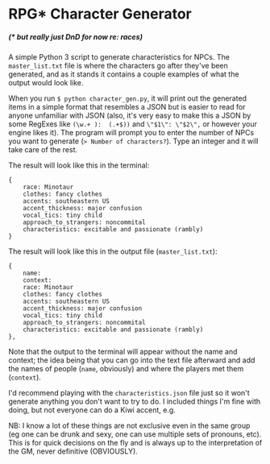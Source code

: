 # RPG* Character Generator
##### (* but really just DnD for now re: races)

A simple Python 3 script to generate characteristics for NPCs.
The `master_list.txt` file is where the characters go after they've been generated, and as it stands it contains a couple examples of what the output would look like. 

When you run `$ python character_gen.py`, it will print out the generated items in a simple format that resembles a JSON but is easier to read for anyone unfamiliar with JSON (also, it's very easy to make this a JSON by some RegExes like `(\w.+ ):  (.+$))` and `\"$1\": \"$2\",` or however your engine likes it). The program will prompt you to enter the number of NPCs you want to generate (`> Number of characters?`). Type an integer and it will take care of the rest.

The result will look like this in the terminal:
```
{
	race: Minotaur
	clothes: fancy clothes
	accents: southeastern US
	accent_thickness: major confusion
	vocal_tics: tiny child
	approach_to_strangers: noncommital
	characteristics: excitable and passionate (rambly)
}
```

The result will look like this in the output file (`master_list.txt`):
```
{
	name: 
	context: 
	race: Minotaur
	clothes: fancy clothes
	accents: southeastern US
	accent_thickness: major confusion
	vocal_tics: tiny child
	approach_to_strangers: noncommital
	characteristics: excitable and passionate (rambly)
},
```

Note that the output to the terminal will appear without the name and context; the idea being that you can go into the text file afterward and add the names of people (`name`, obviously) and where the players met them (`context`).

I'd recommend playing with the `characteristics.json` file just so it won't generate anything you don't want to try to do. I included things I'm fine with doing, but not everyone can do a Kiwi accent, e.g.

NB: I know a lot of these things are not exclusive even in the same group (eg one can be drunk and sexy, one can use multiple sets of pronouns, etc). This is for quick decisions on the fly and is always up to the interpretation of the GM, never definitive (OBVIOUSLY).